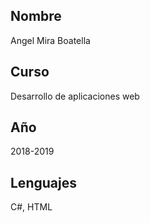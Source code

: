 ## Nombre
Angel Mira Boatella

## Curso
Desarrollo de aplicaciones web

## Año
2018-2019

## Lenguajes
C#, HTML
